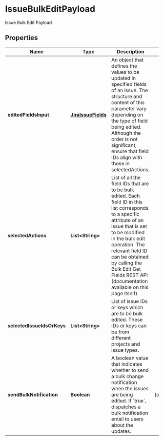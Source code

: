 

# IssueBulkEditPayload

Issue Bulk Edit Payload

## Properties

| Name | Type | Description | Notes |
|------------ | ------------- | ------------- | -------------|
|**editedFieldsInput** | [**JiraIssueFields**](JiraIssueFields.md) | An object that defines the values to be updated in specified fields of an issue. The structure and content of this parameter vary depending on the type of field being edited. Although the order is not significant, ensure that field IDs align with those in selectedActions. |  |
|**selectedActions** | **List&lt;String&gt;** | List of all the field IDs that are to be bulk edited. Each field ID in this list corresponds to a specific attribute of an issue that is set to be modified in the bulk edit operation. The relevant field ID can be obtained by calling the Bulk Edit Get Fields REST API (documentation available on this page itself). |  |
|**selectedIssueIdsOrKeys** | **List&lt;String&gt;** | List of issue IDs or keys which are to be bulk edited. These IDs or keys can be from different projects and issue types. |  |
|**sendBulkNotification** | **Boolean** | A boolean value that indicates whether to send a bulk change notification when the issues are being edited.  If &#x60;true&#x60;, dispatches a bulk notification email to users about the updates. |  [optional] |



